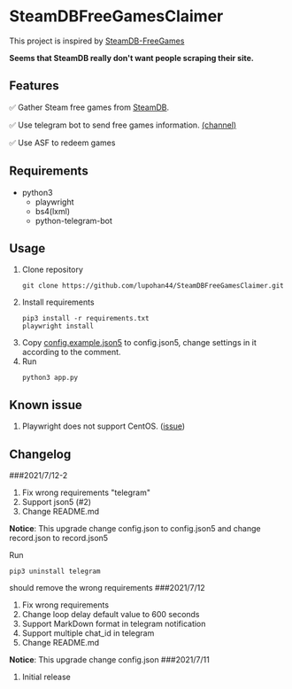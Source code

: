 # SteamDBFreeGamesClaimer

This project is inspired by [SteamDB-FreeGames](https://github.com/azhuge233/SteamDB-FreeGames)

**Seems that SteamDB really don't want people scraping their site.**

## Features
:white_check_mark: Gather Steam free games from [SteamDB](https://steamdb.info/upcoming/free/).

:white_check_mark: Use telegram bot to send free games information. [(channel)](https://t.me/SteamFreeGameNotify)

:white_check_mark: Use ASF to redeem games
## Requirements

- python3
  - playwright
  - bs4(lxml)
  - python-telegram-bot

## Usage
1. Clone repository
   ```shell
   git clone https://github.com/lupohan44/SteamDBFreeGamesClaimer.git
   ```
2. Install requirements
   ```shell
   pip3 install -r requirements.txt
   playwright install
   ```
3. Copy [config.example.json5](config.example.json5) to config.json5, change settings in it according to the comment.
4. Run
   ```shell
   python3 app.py
   ```

## Known issue
1. Playwright does not support CentOS. ([issue](https://github.com/microsoft/playwright/issues/6219))

## Changelog
###2021/7/12-2
1. Fix wrong requirements "telegram"
2. Support json5 (#2)
3. Change README.md

**Notice**: This upgrade change config.json to config.json5 and change record.json to record.json5

Run
```shell
pip3 uninstall telegram
```
should remove the wrong requirements
###2021/7/12
1. Fix wrong requirements
2. Change loop delay default value to 600 seconds
3. Support MarkDown format in telegram notification
4. Support multiple chat_id in telegram
5. Change README.md

**Notice**: This upgrade change config.json
###2021/7/11
1. Initial release